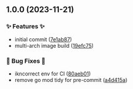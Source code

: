 ## 1.0.0 (2023-11-21)


### ✨ Features ✨

* initial commit ([7e1ab87](https://github.com/AtomiCloud/mitm-apk/commit/7e1ab87edb7d2a6e395a3d52449cbf4846968348))
* multi-arch image build ([19efc75](https://github.com/AtomiCloud/mitm-apk/commit/19efc750b2d4feee3adf8e9d98dcb70586dc0e04))


### 🐛 Bug Fixes 🐛

* ikncorrect env for CI ([80aeb01](https://github.com/AtomiCloud/mitm-apk/commit/80aeb01d93aaec5d4ff6e3dda7072a3fbdfe0158))
* remove go mod tidy for pre-commit ([a4d415a](https://github.com/AtomiCloud/mitm-apk/commit/a4d415a32f58d169a02678d765d8065ce0de2765))
